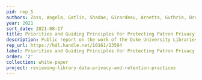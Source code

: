 ```yaml
---
pid: rep_5
authors: Zoss, Angela, Gatlin, Shadae, Girardeau, Arnetta, Guthrie, Brooke, Healy, Ciara, Hill, Jack, Wickes, Abigail, and McGeary, Tim.
year: 2021
sort_date: 2021-08-17
title: Priorities and Guiding Principles for Protecting Patron Privacy
description: Public report on the work of the Duke University Libraries’ Data Privacy and Retention Task Force from spring 2020 to spring 2021.
rep_url: https://hdl.handle.net/10161/23594
label: Priorities and Guiding Principles for Protecting Patron Privacy
order: '2'
collection: white-paper
project: reviewing-library-data-privacy-and-retention-practices
---
```

